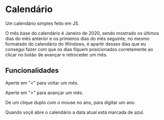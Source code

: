 # Calendário 
 Um calendário simples feito em JS.

 O mês base do calendário é Janeiro de 2020, sendo mostrado os últimos dias do mês anterior e os primeiros dias do mês seguinte, no mesmo formatado do calendário do Windows, é apartir desses dias que eu consegui fazer com que os dias fiquem posicionados corretamente ao clicar no botão de avançar e retroceder um mês. 
 
 ## Funcionalidades
 Aperte em "<" para voltar um mês.

 Aperte em ">" para avançar um mês.

 De um clique duplo com o mouse no ano, para digitar um ano.
 
 Quando voçê abre o calendário a data atual está marcada de azul.
